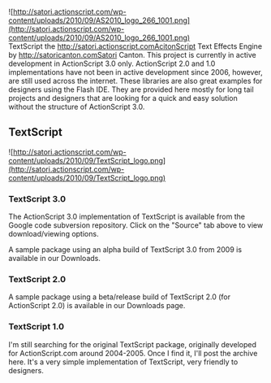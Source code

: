 ![http://satori.actionscript.com/wp-content/uploads/2010/09/AS2010_logo_266_1001.png](http://satori.actionscript.com/wp-content/uploads/2010/09/AS2010_logo_266_1001.png)<br />
TextScript the http://satori.actionscript.comAcitonScript Text Effects Engine by http://satoricanton.comSatori Canton.  This project is currently in active development in ActionScript 3.0 only.
ActionScript 2.0 and 1.0 implementations have not been in active development since 2006, however, are still used across the internet.  These libraries are also great examples for designers using the Flash IDE.  They are provided here mostly for long tail projects and designers that are looking for a quick and easy solution without the structure of ActionScript 3.0.
## TextScript ##
![http://satori.actionscript.com/wp-content/uploads/2010/09/TextScript_logo.png](http://satori.actionscript.com/wp-content/uploads/2010/09/TextScript_logo.png)
### TextScript 3.0 ###
The ActionScript 3.0 implementation of TextScript is available from the Google code subversion repository.  Click on the "Source" tab above to view download/viewing options.

A sample package using an alpha build of TextScript 3.0 from 2009 is available in our Downloads.
### TextScript 2.0 ###
A sample package using a beta/release build of TextScript 2.0 (for ActionScript 2.0) is available in our Downloads page.
### TextScript 1.0 ###
I'm still searching for the original TextScript package, originally developed for ActionScript.com around 2004-2005.  Once I find it, I'll post the archive here.  It's a very simple implementation of TextScript, very friendly to designers.